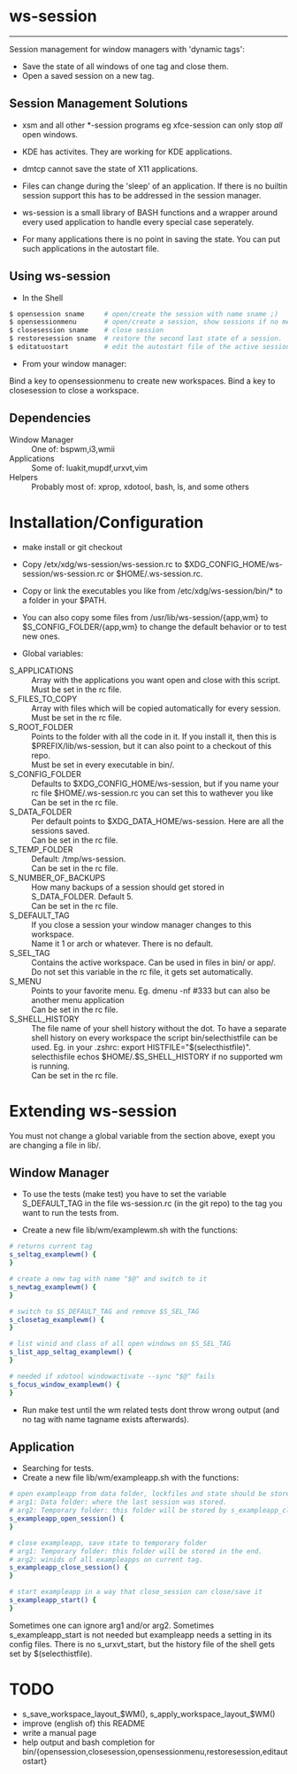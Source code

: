 ws-session
==========
----------

Session management for window managers with 'dynamic tags':
* Save the state of all windows of one tag and close them.
* Open a saved session on a new tag.


Session Management Solutions
----------------------------
* xsm and all other *-session programs eg xfce-session can only stop _all_ open
  windows.
* KDE has activites. They are working for KDE applications.
* dmtcp cannot save the state of X11 applications.
* Files can change during the 'sleep' of an application. If there is no builtin
  session support this has to be addressed in the session manager. 

* ws-session is a small library of BASH functions and a wrapper around every
  used application to handle every special case seperately.
* For many applications there is no point in saving the state. You can put such
  applications in the autostart file.

Using ws-session
----------------
* In the Shell
```bash
$ opensession sname     # open/create the session with name sname ;)
$ opensessionmenu       # open/create a session, show sessions if no menu is set
$ closesession sname    # close session
$ restoresession sname  # restore the second last state of a session.
$ editatuostart         # edit the autostart file of the active session
```

* From your window manager:

Bind a key to opensessionmenu to create new workspaces.
Bind a key to closesession to close a workspace.

Dependencies
-----------
<dl>
<dt>Window Manager</dt>
<dd>One of: bspwm,i3,wmii</dd>
<dt>Applications</dt>
<dd>Some of: luakit,mupdf,urxvt,vim</dd>
<dt>Helpers</dt>
<dd>Probably most of: xprop, xdotool, bash, ls, and some others</dd>
</dl>

Installation/Configuration
============


* make install or git checkout

* Copy /etx/xdg/ws-session/ws-session.rc to
  $XDG_CONFIG_HOME/ws-session/ws-session.rc or $HOME/.ws-session.rc.

* Copy or link the executables you like from /etc/xdg/ws-session/bin/* to a folder in your $PATH.

* You can also copy some files from /usr/lib/ws-session/{app,wm} to
  $S_CONFIG_FOLDER/{app,wm} to change the default behavior or to test new ones.

* Global variables:
<dl>
<dt>S_APPLICATIONS<dt>
<dd>Array with the applications you want open and close with this script.<dd>
<dd>Must be set in the rc file.</dd>
<dt>S_FILES_TO_COPY</dt>
<dd>Array with files which will be copied automatically for every session.</dd>
<dd>Must be set in the rc file.</dd>
<dt>S_ROOT_FOLDER</dt>
<dd>Points to the folder with all the code in it. If you install it, then this
is $PREFIX/lib/ws-session, but it can also point to a checkout of this
repo.</dd>
<dd>Must be set in every executable in bin/.</dd>
<dt>S_CONFIG_FOLDER</dt>
<dd>Defaults to $XDG_CONFIG_HOME/ws-session, but if you name your rc file
$HOME/.ws-session.rc you can set this to wathever you like</dd>
<dd>Can be set in the rc file.</dd>
<dt>S_DATA_FOLDER</dt>
<dd>Per default points to $XDG_DATA_HOME/ws-session. Here are all the sessions saved.</dd>
<dd>Can be set in the rc file.</dd>
<dt>S_TEMP_FOLDER</dt>
<dd>Default: /tmp/ws-session.<dd> 
<dd>Can be set in the rc file.</dd>
<dt>S_NUMBER_OF_BACKUPS<dt>
<dd>How many backups of a session should get stored in S_DATA_FOLDER. Default 5.</dd>
<dd>Can be set in the rc file.</dd>
<dt>S_DEFAULT_TAG</dt>
<dd>If you close a session your window manager changes to this workspace.</dd>
<dd>Name it 1 or arch or whatever. There is no default.</dd>
<dt>S_SEL_TAG</dt>
<dd>Contains the active workspace. Can be used in files in bin/ or app/.</dd>
<dd>Do not set this variable in the rc file, it gets set automatically.</dd>
<dt>S_MENU</dt>
<dd>Points to your favorite menu. Eg. dmenu -nf #333 but can also be another
menu application</dd>
<dd>Can be set in the rc file.</dd>
<dt>S_SHELL_HISTORY</dt>
<dd>The file name of your shell history without the dot. To have a separate
shell history on every workspace the script bin/selecthistfile can be used. Eg.
in your .zshrc: export HISTFILE="$(selecthistfile)". selecthisfile echos
$HOME/.$S_SHELL_HISTORY if no supported wm is running.</dd>
<dd>Can be set in the rc file.</dd>


Extending ws-session
===================

You must not change a global variable from the section above, exept you are
changing a file in lib/.

Window Manager
--------------
* To use the tests (make test) you have to set the variable S_DEFAULT_TAG in
  the file ws-session.rc (in the git repo) to the tag you want to run the tests
  from.

* Create a new file lib/wm/examplewm.sh with the functions:

```bash
# returns current tag
s_seltag_examplewm() {
}

# create a new tag with name "$@" and switch to it
s_newtag_examplewm() {
}

# switch to $S_DEFAULT_TAG and remove $S_SEL_TAG
s_closetag_examplewm() {
}

# list winid and class of all open windows on $S_SEL_TAG
s_list_app_seltag_examplewm() {
}

# needed if xdotool windowactivate --sync "$@" fails
s_focus_window_examplewm() {
}
```

* Run make test until the wm related tests dont throw wrong output (and no tag
  with name tagname exists afterwards).

Application
-----------
* Searching for tests.
* Create a new file lib/wm/exampleapp.sh with the functions:

```bash
# open exampleapp from data folder, lockfiles and state should be stored in the temporary folder.
# arg1: Data folder: where the last session was stored.
# arg2: Temporary folder: this folder will be stored by s_exampleapp_close_session
s_exampleapp_open_session() {
}

# close exampleapp, save state to temporary folder
# arg1: Temporary folder: this folder will be stored in the end.
# arg2: winids of all exampleapps on current tag.
s_exampleapp_close_session() {
}

# start exampleapp in a way that close_session can close/save it
s_exampleapp_start() {
}
```

Sometimes one can ignore arg1 and/or arg2. Sometimes s_exampleapp_start is not needed but exampleapp needs a setting in its config files.
There is no s_urxvt_start, but the history file of the shell gets set by  $(selecthistfile).


TODO
====

* s_save_workspace_layout_$WM(), s_apply_workspace_layout_$WM()
* improve (english of) this README
* write a manual page
* help output and bash completion for bin/{opensession,closesession,opensessionmenu,restoresession,editautostart}

